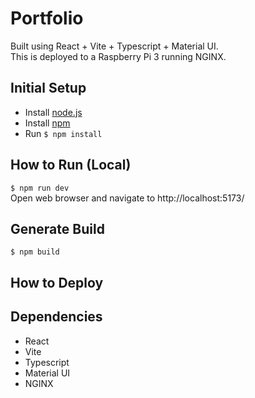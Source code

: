 # Portfolio
Built using React + Vite + Typescript + Material UI.
<br>This is deployed to a Raspberry Pi 3 running NGINX.

## Initial Setup
- Install [node.js](https://nodejs.org/)
- Install [npm](https://www.npmjs.com/) 
- Run ```$ npm install```

## How to Run (Local)
```$ npm run dev```
<br>Open web browser and navigate to http://localhost:5173/

## Generate Build
```$ npm build```

## How to Deploy


## Dependencies
- React
- Vite
- Typescript
- Material UI
- NGINX